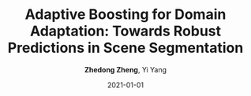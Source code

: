 ---
title: "Adaptive Boosting for Domain Adaptation: Towards Robust Predictions in Scene Segmentation"
collection: publications
permalink: /publication/Adaptive2021
date: 2021-01-01
doi: 
venue: 'TIP'
paperurl: 'https://zdzheng.xyz/files/TIP_Adaboost.pdf'
author: '<strong>Zhedong Zheng</strong>,  Yi Yang'
citation: ' Zhedong Zheng,  Yi Yang, &quot;Adaptive Boosting for Domain Adaptation: Towards Robust Predictions in Scene Segmentation.&quot; TIP, 2021.'
pub_year: '2021'
bib: >
    @article{zheng2021adaptive,  
    author = "Zheng, Zhedong and Yang, Yi",  
    title = "Adaptive Boosting for Domain Adaptation: Towards Robust Predictions in Scene Segmentation",  
    journal = "TIP",  
    url = "https://zdzheng.xyz/files/TIP\_Adaboost.pdf",  
    year = "2021"
    }

---